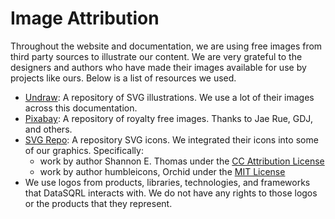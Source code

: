 # Image Attribution

Throughout the website and documentation, we are using free images from third party sources to illustrate our content.
We are very grateful to the designers and authors who have made their images available for use by projects like ours. Below is a list of resources we used.

* [Undraw](https://undraw.co/): A repository of SVG illustrations. We use a lot of their images across this documentation.
* [Pixabay](https://pixabay.com/): A repository of royalty free images. Thanks to Jae Rue, GDJ, and others.
* [SVG Repo](https://www.svgrepo.com/): A repository SVG icons. We integrated their icons into some of our graphics. Specifically:
  * work by author Shannon E. Thomas under the [CC Attribution License](https://www.svgrepo.com/page/licensing#CC%20Attribution)
  * work by author humbleicons, Orchid under the [MIT License](https://www.svgrepo.com/page/licensing#MIT)
* We use logos from products, libraries, technologies, and frameworks that DataSQRL interacts with. We do not have any rights to those logos or the products that they represent.